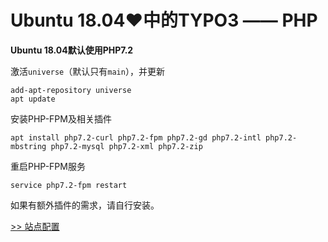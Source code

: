 # Ubuntu 18.04♥中的TYPO3 —— PHP

**Ubuntu 18.04默认使用PHP7.2**

激活`universe`（默认只有`main`），并更新

    add-apt-repository universe
    apt update

安装PHP-FPM及相关插件

    apt install php7.2-curl php7.2-fpm php7.2-gd php7.2-intl php7.2-mbstring php7.2-mysql php7.2-xml php7.2-zip

重启PHP-FPM服务

    service php7.2-fpm restart

如果有额外插件的需求，请自行安装。

[>> 站点配置](Site.md)